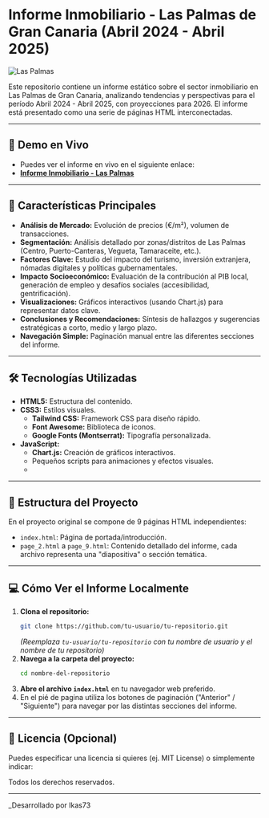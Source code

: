 # Informe Inmobiliario - Las Palmas de Gran Canaria (Abril 2024 - Abril 2025)

![Las Palmas](https://upload.wikimedia.org/wikipedia/commons/2/27/Las_Palmas_D81_5983_%2832295016606%29.jpg) <!-- Puedes cambiar esta imagen si quieres -->

Este repositorio contiene un informe estático sobre el sector inmobiliario en Las Palmas de Gran Canaria, analizando tendencias y perspectivas para el período Abril 2024 - Abril 2025, con proyecciones para 2026. El informe está presentado como una serie de páginas HTML interconectadas.

---

## 🚀 Demo en Vivo

- Puedes ver el informe en vivo en el siguiente enlace:
- **[Informe Inmobiliario - Las Palmas](https://ikas73.github.io/informe.sector.inmueble/)**

---

## 🌟 Características Principales

- **Análisis de Mercado:** Evolución de precios (€/m²), volumen de transacciones.
- **Segmentación:** Análisis detallado por zonas/distritos de Las Palmas (Centro, Puerto-Canteras, Vegueta, Tamaraceite, etc.).
- **Factores Clave:** Estudio del impacto del turismo, inversión extranjera, nómadas digitales y políticas gubernamentales.
- **Impacto Socioeconómico:** Evaluación de la contribución al PIB local, generación de empleo y desafíos sociales (accesibilidad, gentrificación).
- **Visualizaciones:** Gráficos interactivos (usando Chart.js) para representar datos clave.
- **Conclusiones y Recomendaciones:** Síntesis de hallazgos y sugerencias estratégicas a corto, medio y largo plazo.
- **Navegación Simple:** Paginación manual entre las diferentes secciones del informe.

---

## 🛠️ Tecnologías Utilizadas

- **HTML5:** Estructura del contenido.
- **CSS3:** Estilos visuales.
  - **Tailwind CSS:** Framework CSS para diseño rápido.
  - **Font Awesome:** Biblioteca de iconos.
  - **Google Fonts (Montserrat):** Tipografía personalizada.
- **JavaScript:**
  - **Chart.js:** Creación de gráficos interactivos.
  - Pequeños scripts para animaciones y efectos visuales.
  -

---

## 📂 Estructura del Proyecto

En el proyecto original se compone de 9 páginas HTML independientes:

- `index.html`: Página de portada/introducción.
- `page_2.html` a `page_9.html`: Contenido detallado del informe, cada archivo representa una "diapositiva" o sección temática.

---

## 💻 Cómo Ver el Informe Localmente

1.  **Clona el repositorio:**
    ```bash
    git clone https://github.com/tu-usuario/tu-repositorio.git
    ```
    _(Reemplaza `tu-usuario/tu-repositorio` con tu nombre de usuario y el nombre de tu repositorio)_
2.  **Navega a la carpeta del proyecto:**
    ```bash
    cd nombre-del-repositorio
    ```
3.  **Abre el archivo `index.html`** en tu navegador web preferido.
4.  En el pié de pagina utiliza los botones de paginación ("Anterior" / "Siguiente") para navegar por las distintas secciones del informe.

---

## 📄 Licencia (Opcional)

Puedes especificar una licencia si quieres (ej. MIT License) o simplemente indicar:

Todos los derechos reservados.

---

\_Desarrollado por Ikas73
